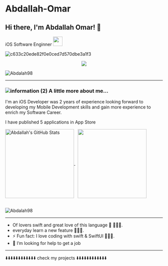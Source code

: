 
# Abdallah-Omar
<h2> Hi there, I'm Abdallah Omar! 👋</h2>
<p> iOS  Software Enginner </a><img src="https://media.giphy.com/media/WUlplcMpOCEmTGBtBW/giphy.gif" width="30"> 
</p>

![c633c20ede82f0e0ced7d570dbe3a1f3](https://user-images.githubusercontent.com/70382532/138322189-2db8df52-9dcb-40a0-88a8-c365466bd33d.gif)



<div> 
 <div align="center">
  <a href="https://www.linkedin.com/in/abdallah-omar-elnikesh/" target="_blank"><img src="https://img.shields.io/badge/-LinkedIn-%230077B5?style=for-the-badge&logo=linkedin&logoColor=white" target="_blank"></a> 
  
  <p align="left"> <img src="https://komarev.com/ghpvc/?username=abdallah-omar-elnikesh&label=Profile%20views&color=0e75b6&style=flat" alt="Abdalah98" /> </p>
</div>
  <hr>


### ![information (2)](https://user-images.githubusercontent.com/41602889/146625378-ef93b978-e468-4ce1-a1eb-ac1ba7aa3aa0.png) A little more about me...  

I'm an iOS Developer was 2 years of experience looking forward to developing my Mobile
Development skills and gain more experience to enrich my Software Career.

I have published 5 applications in App Store


  <a href="https://github.com/Abdalah98/Abdalah98">
  <img height ="220px" align="center" src="https://github-readme-stats.vercel.app/api?username=Abdalah98&show_icons=true&line_height=27&count_private=true&title_color=ffffff&text_color=c9cacc&border_color=21262d&icon_color=2bbc8a&bg_color=0D1117" alt="Abdallah's GitHub Stats" />
</a> &nbsp;

<a href="https://github.com/Abdalah98/Abdalah98">
  <img height ="220px" align="center" src="https://github-readme-stats.vercel.app/api/top-langs/?username=Abdalah98&hide=java,html&title_color=ffffff&text_color=c9cacc&border_color=21262d&icon_color=2bbc8a&bg_color=0D1117" />
</a>

<br/>
<br/>

<p><img align="center" src="https://github-readme-streak-stats.herokuapp.com/?user=Abdalah98&" alt="Abdalah98" /></p>

<hr/>

-  Of lovers swift and great love of this language  🧑🏻‍💻.
-  everyday learn a new feature 🧑🏻‍💻.
- ⚡ Fun fact: I love coding with swift & SwiftUI 🧑🏻‍💻.
- 🤔 I’m looking for help to get a job 
 
<hr/>

⬇️⬇️⬇️⬇️⬇️⬇️⬇️⬇️⬇️⬇️⬇️⬇️ check my projects ⬇️⬇️⬇️⬇️⬇️⬇️⬇️⬇️⬇️⬇️⬇️⬇️
